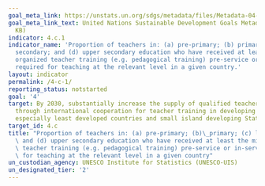 ```yaml
---
goal_meta_link: https://unstats.un.org/sdgs/metadata/files/Metadata-04-0C-01.pdf
goal_meta_link_text: United Nations Sustainable Development Goals Metadata (PDF 219
  KB)
indicator: 4.c.1
indicator_name: 'Proportion of teachers in: (a) pre-primary; (b) primary; (c) lower
  secondary; and (d) upper secondary education who have received at least the minimum
  organized teacher training (e.g. pedagogical training) pre-service or in-service
  required for teaching at the relevant level in a given country.'
layout: indicator
permalink: /4-c-1/
reporting_status: notstarted
goal: '4'
target: By 2030, substantially increase the supply of qualified teachers, including
  through international cooperation for teacher training in developing countries,
  especially least developed countries and small island developing States
target_id: 4.c
title: "Proportion of teachers in: (a) pre-primary; (b)\_primary; (c) lower secondary;\
  \ and (d) upper secondary education who have received at least the minimum organized\
  \ teacher training (e.g. pedagogical training) pre-service or in-service required\
  \ for teaching at the relevant level in a given country"
un_custodian_agency: UNESCO Institute for Statistics (UNESCO-UIS)
un_designated_tier: '2'
---
```


